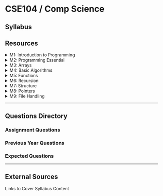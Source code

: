 # CSE104 / Comp Science

## Syllabus

## Resources

<details>

<summary>M1: Introduction to Programming</summary>



</details>

<details>

<summary>M2: Programming Essential</summary>



</details>

<details>

<summary>M3: Arrays</summary>



</details>

<details>

<summary>M4: Basic Algorithms</summary>



</details>

<details>

<summary>M5: Functions</summary>



</details>

<details>

<summary>M6: Recursion</summary>



</details>

<details>

<summary>M7: Structure</summary>



</details>

<details>

<summary>M8: Pointers</summary>



</details>

<details>

<summary>M9: File Handling</summary>



</details>

***

## Questions Directory

### Assignment Questions

### Previous Year Questions

### Expected Questions

***

## External Sources

Links to Cover Syllabus Content

